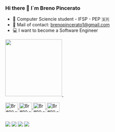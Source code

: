 ### Hi there 👋 I`m Breno Pincerato

- 🏫 Computer Sciencie student - IFSP - PEP 🇧🇷
- 📩 Mail of contact: brenopincerato1@gmail.com
- 💻 I want to become a Software Engineer

<div>
  <a href="https://github.com/Brenopincerato">
  <img height="180em" src="https://github-readme-stats.vercel.app/api?username=Brenopincerato&show_icons=true&theme=dracula&include_all_commits=true&count_private=true"/>
  <img height="180em",width:"25em"src="https://github-readme-stats.vercel.app/api/top-langs/?username=Brenopincerato&layout=compact&langs_count=7&theme=dracula"/>
</div>

<div style="display: inline_block"><br>
  <img align="center" alt="Breno - C" height="30" width="40" <img src="https://cdn.jsdelivr.net/gh/devicons/devicon/icons/c/c-original.svg" />
  <img align="center" alt="Breno - Java" height="30" width="40" <img src="https://cdn.jsdelivr.net/gh/devicons/devicon/icons/java/java-original.svg" /> 
  <img align="center" alt="Breno - SQL" height="30" width="40" <img src="https://cdn.jsdelivr.net/gh/devicons/devicon/icons/mysql/mysql-plain.svg" />
  <img align="center" alt="Breno - Python" height="30" width="40" <img src="https://cdn.jsdelivr.net/gh/devicons/devicon/icons/python/python-original.svg" />
</div>

##
<div>
 <a href="https://www.youtube.com/channel/UC7HL435j6u4JNvrLxHZg1Uw" target="_blank"><img src="https://img.shields.io/badge/YouTube-FF0000?style=for-the-badge&logo=youtube&logoColor=white" target="_blank"></a>
  <a href="https://instagram.com/breno.pincerato" target="_blank"><img src="https://img.shields.io/badge/-Instagram-%23E4405F?style=for-the-badge&logo=instagram&logoColor=white" target="_blank"></a>
 	<a href="https://www.twitch.tv/pincerato_" target="_blank"><img src="https://img.shields.io/badge/Twitch-9146FF?style=for-the-badge&logo=twitch&logoColor=white" target="_blank"></a>
  <a href="https://www.linkedin.com/in/brenopincerato/" target="_blank"><img src="https://img.shields.io/badge/-LinkedIn-%230077B5?style=for-the-badge&logo=linkedin&logoColor=white" target="_blank"></a> 
</div>
